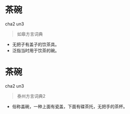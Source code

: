 # 茶碗
cha2 un3
> 如皋方言词典
- 无把子有盖子的饮茶具。
- 泛指当时用于饮茶的碗。

# 茶碗
cha2 un3
> 泰州方言词典2
- 俗称盖碗，一种上面有瓷盖，下面有碟茶托，无把手的茶杯。
